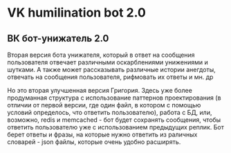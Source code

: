 # VK humilination bot 2.0

## ВК бот-унижатель 2.0

Вторая версия бота унижателя, который в ответ на сообщения пользователя отвечает различными оскарблениями унижениями и шутками. А также может рассказывать различные истории анегдоты, отвечать на сообщения пользователя, рифмовать их ответы и мн. др

Но это вторая улучшенная версия Григория.
Здесь уже более продуманная структура с использование паттернов проектирования (в отличии от первой версии, где один файл, в котором с помощью условий определось, что ответить пользователю),
работа с БД, или, возможно, redis и memcached - бот будет сохранять сообщения, чтобы ответить пользователю уже с использованием предыдущих реплик. Бот берет ответы и фразы, на которые нужно ответить из раличных словарей - json файлы, которые очень удобно расширять.
